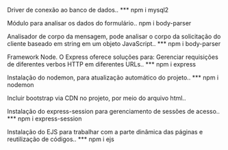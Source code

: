 Driver de conexão ao banco de dados..
*** npm i mysql2

Módulo para analisar os dados do formulário..
npm i body-parser

Analisador de corpo da mensagem, pode analisar o corpo da solicitação do cliente baseado em string em um objeto JavaScript..
*** npm i body-parser

Framework Node. O Express oferece soluções para: Gerenciar requisições de diferentes verbos HTTP em diferentes URLs..
*** npm i express

Instalação do nodemon, para atualização automático do projeto..
*** npm i nodemon

Incluir bootstrap via CDN no projeto, por meio do arquivo html..

Instalação do express-session para gerenciamento de sessões de acesso..
*** npm i express-session

Instalação do EJS para trabalhar com a parte dinâmica das páginas e reutilização de códigos..
*** npm i ejs

